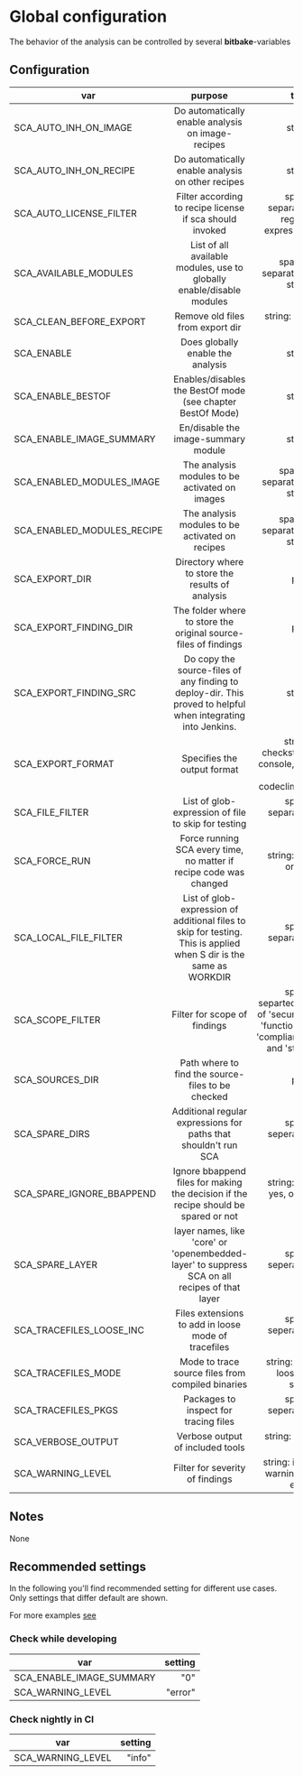 # Global configuration

The behavior of the analysis can be controlled by several __bitbake__-variables

## Configuration

| var | purpose | type | default |
| ------------- |:-------------:| -----:| -----:|
| SCA_AUTO_INH_ON_IMAGE | Do automatically enable analysis on image-recipes | string | "1"
| SCA_AUTO_INH_ON_RECIPE | Do automatically enable analysis on other recipes | string | "1"
| SCA_AUTO_LICENSE_FILTER | Filter according to recipe license if sca should invoked | space separated regular expression | ".*"
| SCA_AVAILABLE_MODULES | List of all available modules, use to globally enable/disable modules | space-separated-string | all available modules
| SCA_CLEAN_BEFORE_EXPORT | Remove old files from export dir | string: 0 or 1 | "1"
| SCA_ENABLE | Does globally enable the analysis | string | "1"
| SCA_ENABLE_BESTOF | Enables/disables the BestOf mode (see chapter BestOf Mode) | string | "0"
| SCA_ENABLE_IMAGE_SUMMARY | En/disable the image-summary module | string | "1"
| SCA_ENABLED_MODULES_IMAGE | The analysis modules to be activated on images | space-separated-string | see sca-on-image.bbclass
| SCA_ENABLED_MODULES_RECIPE | The analysis modules to be activated on recipes | space-separated-string | see sca-on-recipe.bbclass
| SCA_EXPORT_DIR | Directory where to store the results of analysis | path | \${DEPLOY_DIR_IMAGE}/sca
| SCA_EXPORT_FINDING_DIR | The folder where to store the original source-files of findings | path | \${DEPLOY_DIR_IMAGE}/sca/sources/\${PN}/
| SCA_EXPORT_FINDING_SRC | Do copy the source-files of any finding to deploy-dir. This proved to helpful when integrating into Jenkins. | string | "1"
| SCA_EXPORT_FORMAT | Specifies the output format | string: checkstyle, console, diff or codeclimate | "checkstyle"
| SCA_FILE_FILTER | List of glob-expression of file to skip for testing | space separated list | "tests/* test/* doc/* testsuite/* \*\*/tests/* \*\*/test/* \*\*/doc/* \*\*/testsuite/*"
| SCA_FORCE_RUN | Force running SCA every time, no matter if recipe code was changed  | string: "0" or "1" | "0"
| SCA_LOCAL_FILE_FILTER | List of glob-expression of additional files to skip for testing. This is applied when S dir is the same as WORKDIR | space separated list | "$RECIPE_SYSROOT $RECIPE_SYSROOT_NATIVE $T"
| SCA_SCOPE_FILTER | Filter for scope of findings | space separted list of 'security', 'functional', 'compliance' and 'style' | "security functional compliance style"
| SCA_SOURCES_DIR | Path where to find the source-files to be checked | path | "\${B}" for recipes, "\${IMAGE_ROOTFS}" for images
| SCA_SPARE_DIRS | Additional regular expressions for paths that shouldn't run SCA | space seperated list | ""
| SCA_SPARE_IGNORE_BBAPPEND | Ignore bbappend files for making the decision if the recipe should be spared or not | string: 1 = yes, other no | "0"
| SCA_SPARE_LAYER | layer names, like 'core' or 'openembedded-layer' to suppress SCA on all recipes of that layer | space seperated list | ""
| SCA_TRACEFILES_LOOSE_INC | Files extensions to add in loose mode of tracefiles | space seperated list | .h .hpp
| SCA_TRACEFILES_MODE | Mode to trace source files from compiled binaries | string: full, loose or strict | "full"
| SCA_TRACEFILES_PKGS | Packages to inspect for tracing files | space seperated list | "\${PN}-lib \${PN}-bin \${PN}"
| SCA_VERBOSE_OUTPUT | Verbose output of included tools | string: 0 or 1 | "1"
| SCA_WARNING_LEVEL | Filter for severity of findings | string: info, warning or error | "warning"

## Notes

None

## Recommended settings

In the following you'll find recommended setting for different use cases.
Only settings that differ default are shown.

For more examples [see](examples)

### Check while developing

| var | setting |
| ------------- | -----:|
| SCA_ENABLE_IMAGE_SUMMARY | "0"
| SCA_WARNING_LEVEL | "error"

### Check nightly in CI

| var | setting |
| ------------- | -----:|
| SCA_WARNING_LEVEL | "info"
